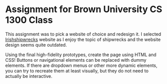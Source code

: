 # Assignment for Brown University CS 1300 Class

This assignment was to pick a website of choice and redesign it. I selected [Irishshipwrecks](https://web.archive.org/web/20240312032050/http://irishwrecksonline.net/) website as I enjoy the topic of shipwrecks and the website design seems quite outdated.

Using the final high-fidelity prototypes, create the page using HTML and CSS! Buttons or navigational elements can be replaced with dummy elements. If there are dropdown menus or other more dynamic elements, you can try to recreate them at least visually, but they do not need to actually be interactive.


